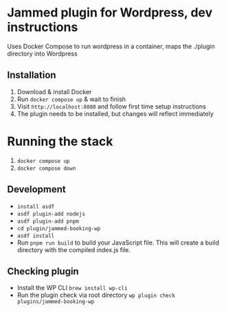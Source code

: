 # Jammed plugin for Wordpress, dev instructions

Uses Docker Compose to run wordpress in a container, maps the ./plugin directory into Wordpress

## Installation

1. Download & install Docker
1. Run `docker compose up` & wait to finish
1. Visit `http://localhost:8080` and follow first time setup instructions
1. The plugin needs to be installed, but changes will reflect immediately

# Running the stack

1. `docker compose up`
1. `docker compose down`

## Development

- `install asdf`
- `asdf plugin-add nodejs`
- `asdf plugin-add pnpm`
- `cd plugin/jammed-booking-wp`
- `asdf install`
- Run `pnpm run build` to build your JavaScript file. This will create a build directory with the compiled index.js file.

## Checking plugin

- Install the WP CLI `brew install wp-cli`
- Run the plugin check via root directory `wp plugin check plugins/jammed-booking-wp`
